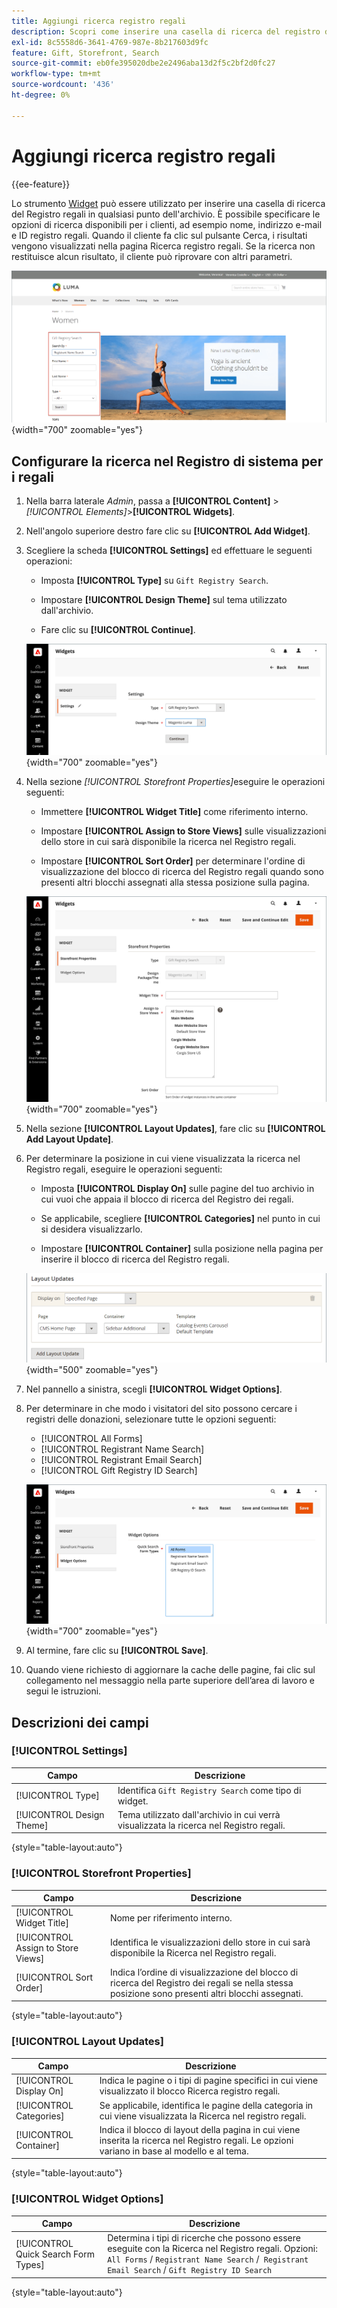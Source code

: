 ```yaml
---
title: Aggiungi ricerca registro regali
description: Scopri come inserire una casella di ricerca del registro dei regali per aiutare i visitatori a memorizzare i prodotti acquistati dai registri dei clienti.
exl-id: 8c5558d6-3641-4769-987e-8b217603d9fc
feature: Gift, Storefront, Search
source-git-commit: eb0fe395020dbe2e2496aba13d2f5c2bf2d0fc27
workflow-type: tm+mt
source-wordcount: '436'
ht-degree: 0%

---
```


# Aggiungi ricerca registro regali

{{ee-feature}}

Lo strumento [Widget](../content-design/widgets.md) può essere utilizzato per inserire una casella di ricerca del Registro regali in qualsiasi punto dell&#39;archivio. È possibile specificare le opzioni di ricerca disponibili per i clienti, ad esempio nome, indirizzo e-mail e ID registro regali. Quando il cliente fa clic sul pulsante Cerca, i risultati vengono visualizzati nella pagina Ricerca registro regali. Se la ricerca non restituisce alcun risultato, il cliente può riprovare con altri parametri.

![Esempio di vetrina - ricerca nel registro regali](./assets/storefront-gift-registry-search.png){width="700" zoomable="yes"}

## Configurare la ricerca nel Registro di sistema per i regali

1. Nella barra laterale _Admin_, passa a **[!UICONTROL Content]** > _[!UICONTROL Elements]_>**[!UICONTROL Widgets]**.

1. Nell&#39;angolo superiore destro fare clic su **[!UICONTROL Add Widget]**.

1. Scegliere la scheda **[!UICONTROL Settings]** ed effettuare le seguenti operazioni:

   - Imposta **[!UICONTROL Type]** su `Gift Registry Search`.

   - Impostare **[!UICONTROL Design Theme]** sul tema utilizzato dall&#39;archivio.

   - Fare clic su **[!UICONTROL Continue]**.

   ![Registro regali - Impostazioni di ricerca](./assets/widget-gift-registry-search-settings.png){width="700" zoomable="yes"}

1. Nella sezione _[!UICONTROL Storefront Properties]_&#x200B;eseguire le operazioni seguenti:

   - Immettere **[!UICONTROL Widget Title]** come riferimento interno.

   - Impostare **[!UICONTROL Assign to Store Views]** sulle visualizzazioni dello store in cui sarà disponibile la ricerca nel Registro regali.

   - Impostare **[!UICONTROL Sort Order]** per determinare l&#39;ordine di visualizzazione del blocco di ricerca del Registro regali quando sono presenti altri blocchi assegnati alla stessa posizione sulla pagina.

   ![Registro regali - proprietà vetrina](./assets/widget-gift-registry-search-storefront-properties.png){width="700" zoomable="yes"}

1. Nella sezione **[!UICONTROL Layout Updates]**, fare clic su **[!UICONTROL Add Layout Update]**.

1. Per determinare la posizione in cui viene visualizzata la ricerca nel Registro regali, eseguire le operazioni seguenti:

   - Imposta **[!UICONTROL Display On]** sulle pagine del tuo archivio in cui vuoi che appaia il blocco di ricerca del Registro dei regali.

   - Se applicabile, scegliere **[!UICONTROL Categories]** nel punto in cui si desidera visualizzarlo.

   - Impostare **[!UICONTROL Container]** sulla posizione nella pagina per inserire il blocco di ricerca del Registro regali.

   ![Registro regali - Aggiornamenti layout](./assets/widget-gift-registry-search-layout-updates.png){width="500" zoomable="yes"}

1. Nel pannello a sinistra, scegli **[!UICONTROL Widget Options]**.

1. Per determinare in che modo i visitatori del sito possono cercare i registri delle donazioni, selezionare tutte le opzioni seguenti:

   - [!UICONTROL All Forms]
   - [!UICONTROL Registrant Name Search]
   - [!UICONTROL Registrant Email Search]
   - [!UICONTROL Gift Registry ID Search]

   ![Registro regali - opzioni widget](./assets/widget-gift-registry-search-widget-options.png){width="700" zoomable="yes"}

1. Al termine, fare clic su **[!UICONTROL Save]**.

1. Quando viene richiesto di aggiornare la cache delle pagine, fai clic sul collegamento nel messaggio nella parte superiore dell’area di lavoro e segui le istruzioni.

## Descrizioni dei campi

### [!UICONTROL Settings]

| Campo | Descrizione |
|--- |--- |
| [!UICONTROL Type] | Identifica `Gift Registry Search` come tipo di widget. |
| [!UICONTROL Design Theme] | Tema utilizzato dall&#39;archivio in cui verrà visualizzata la ricerca nel Registro regali. |

{style="table-layout:auto"}

### [!UICONTROL Storefront Properties]

| Campo | Descrizione |
|--- |--- |
| [!UICONTROL Widget Title] | Nome per riferimento interno. |
| [!UICONTROL Assign to Store Views] | Identifica le visualizzazioni dello store in cui sarà disponibile la Ricerca nel Registro regali. |
| [!UICONTROL Sort Order] | Indica l’ordine di visualizzazione del blocco di ricerca del Registro dei regali se nella stessa posizione sono presenti altri blocchi assegnati. |

{style="table-layout:auto"}

### [!UICONTROL Layout Updates]

| Campo | Descrizione |
|--- |--- |
| [!UICONTROL Display On] | Indica le pagine o i tipi di pagine specifici in cui viene visualizzato il blocco Ricerca registro regali. |
| [!UICONTROL Categories] | Se applicabile, identifica le pagine della categoria in cui viene visualizzata la Ricerca nel registro regali. |
| [!UICONTROL Container] | Indica il blocco di layout della pagina in cui viene inserita la ricerca nel Registro regali. Le opzioni variano in base al modello e al tema. |

{style="table-layout:auto"}

### [!UICONTROL Widget Options]

| Campo | Descrizione |
|--- |--- |
| [!UICONTROL Quick Search Form Types] | Determina i tipi di ricerche che possono essere eseguite con la Ricerca nel Registro regali. Opzioni: `All Forms` / `Registrant Name Search` /` Registrant Email Search` / `Gift Registry ID Search` |

{style="table-layout:auto"}
